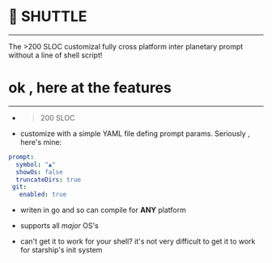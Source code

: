 # 👾 SHUTTLE
-------------
The >200 SLOC customizal fully cross platform inter planetary prompt without a line of shell script!

# ok , here at the features
----------

* >200 SLOC
* customize with a simple YAML file defing prompt params. Seriously , here's mine:
```yml
prompt:
  symbol: "▲"
  showOs: false
  truncateDirs: true
 git:
   enabled: true

```
* writen in go and so can compile for **ANY** platform 

* supports all *major* OS's

* can't get it to work for your shell? it's not very difficult to get it to work for starship's init system


